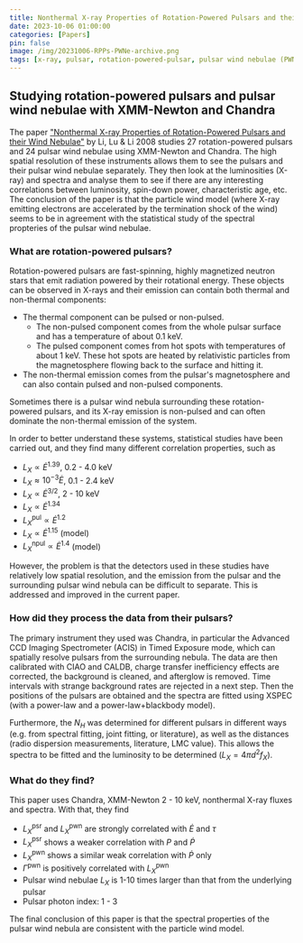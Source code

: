 ```yaml
---
title: Nonthermal X-ray Properties of Rotation-Powered Pulsars and their Wind Nebulae - Notes on Li, Lu & Li 2008
date: 2023-10-06 01:00:00
categories: [Papers]
pin: false
image: /img/20231006-RPPs-PWNe-archive.png
tags: [x-ray, pulsar, rotation-powered-pulsar, pulsar wind nebulae (PWN), XMM-Newton, Chandra]
---
```


## Studying rotation-powered pulsars and pulsar wind nebulae with XMM-Newton and Chandra
The paper ["Nonthermal X-ray Properties of Rotation-Powered Pulsars and their Wind Nebulae"](https://arxiv.org/abs/0707.4279) by Li, Lu & Li 2008 studies 27 rotation-powered pulsars and 24 pulsar wind nebulae using XMM-Newton and Chandra. The high spatial resolution of these instruments allows them to see the pulsars and their pulsar wind nebulae separately. They then look at the luminosities (X-ray) and spectra and analyse them to see if there are any interesting correlations between luminosity, spin-down power, characteristic age, etc. The conclusion of the paper is that the particle wind model (where X-ray emitting electrons are accelerated by the termination shock of the wind) seems to be in agreement with the statistical study of the spectral propteries of the pulsar wind nebulae.


### What are rotation-powered pulsars?
Rotation-powered pulsars are fast-spinning, highly magnetized neutron stars that emit radiation powered by their rotational energy. These objects can be observed in X-rays and their emission can contain both thermal and non-thermal components:
- The thermal component can be pulsed or non-pulsed.
    - The non-pulsed component comes from the whole pulsar surface and has a temperature of about 0.1 keV.
    - The pulsed component comes from hot spots with temperatures of about 1 keV. These hot spots are heated by relativistic particles from the magnetosphere flowing back to the surface and hitting it. 
- The non-thermal emission comes from the pulsar's magnetosphere and can also contain pulsed and non-pulsed components.

Sometimes there is a pulsar wind nebula surrounding these rotation-powered pulsars, and its X-ray emission is non-pulsed and can often dominate the non-thermal emission of the system.

In order to better understand these systems, statistical studies have been carried out, and they find many different correlation properties, such as
- $L_X \propto \dot{E}^{1.39}$, 0.2 - 4.0 keV
- $L_X \approx 10^{-3}\dot{E}$, 0.1 - 2.4 keV
- $L_X \propto \dot{E}^{3/2}$, 2 - 10 keV
- $L_X \propto \dot{E}^{1.34}$
- $L_X^\text{pul} \propto \dot{E}^{1.2}$
- $L_X \propto \dot{E}^{1.15}$ (model)
- $L_X^\text{npul} \propto \dot{E}^{1.4}$ (model)

However, the problem is that the detectors used in these studies have relatively low spatial resolution, and the emission from the pulsar and the surrounding pulsar wind nebula can be difficult to separate. This is addressed and improved in the current paper.

### How did they process the data from their pulsars?
The primary instrument they used was Chandra, in particular the Advanced CCD Imaging Spectrometer (ACIS) in Timed Exposure mode, which can spatially resolve pulsars from the surrounding nebula. The data are then calibrated with CIAO and CALDB, charge transfer inefficiency effects are corrected, the background is cleaned, and afterglow is removed. Time intervals with strange background rates are rejected in a next step. Then the positions of the pulsars are obtained and the spectra are fitted using XSPEC (with a power-law and a power-law+blackbody model).

Furthermore, the $N_H$ was determined for different pulsars in different ways (e.g. from spectral fitting, joint fitting, or literature), as well as the distances (radio dispersion measurements, literature, LMC value). This allows the spectra to be fitted and the luminosity to be determined ($L_X = 4\pi d^2 f_X$).

### What do they find?
This paper uses Chandra, XMM-Newton 2 - 10 keV, nonthermal X-ray fluxes and spectra. With that, they find
- $L_X^\text{psr}$ and $L_X^\text{pwn}$ are strongly correlated with $\dot{E}$ and $\tau$
- $L_X^\text{psr}$ shows a weaker correlation with $P$ and $\dot{P}$
- $L_X^\text{pwn}$ shows a similar weak correlation with $\dot{P}$ only
- $\Gamma^\text{pwn}$ is positively correlated with $L_X^\text{pwn}$
- Pulsar wind nebulae $L_X$ is 1-10 times larger than that from the underlying pulsar
- Pulsar photon index: 1 - 3

The final conclusion of this paper is that the spectral properties of the pulsar wind nebula are consistent with the particle wind model.